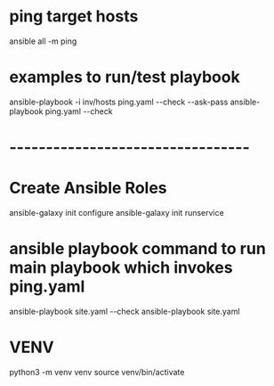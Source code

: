 # ping target hosts

ansible all -m ping

# examples to run/test playbook

ansible-playbook -i inv/hosts ping.yaml --check --ask-pass
ansible-playbook ping.yaml --check

# ---------------------------------

# Create Ansible Roles

ansible-galaxy init configure
ansible-galaxy init runservice

# ansible playbook command to run main playbook which invokes ping.yaml

ansible-playbook site.yaml --check
ansible-playbook site.yaml

# VENV

python3 -m venv venv
source venv/bin/activate
